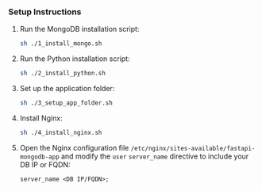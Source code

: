 ### Setup Instructions

1. Run the MongoDB installation script:
   ```bash
   sh ./1_install_mongo.sh
2. Run the Python installation script:
   ```bash
   sh ./2_install_python.sh
3. Set up the application folder:
   ```bash
   sh ./3_setup_app_folder.sh
4. Install Nginx:
   ```bash
   sh ./4_install_nginx.sh
5. Open the Nginx configuration file `/etc/nginx/sites-available/fastapi-mongodb-app` and modify the `user` `server_name` directive to include your DB IP or FQDN:
   ```nginx
   server_name <DB IP/FQDN>;
